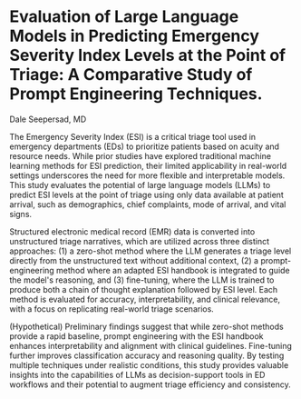 # Evaluation of Large Language Models in Predicting Emergency Severity Index Levels at the Point of Triage: A Comparative Study of Prompt Engineering Techniques.

Dale Seepersad, MD

The Emergency Severity Index (ESI) is a critical triage tool used in emergency departments (EDs) to prioritize patients based on acuity and resource needs. While prior studies have explored traditional machine learning methods for ESI prediction, their limited applicability in real-world settings underscores the need for more flexible and interpretable models. This study evaluates the potential of large language models (LLMs) to predict ESI levels at the point of triage using only data available at patient arrival, such as demographics, chief complaints, mode of arrival, and vital signs.

Structured electronic medical record (EMR) data is converted into unstructured triage narratives, which are utilized across three distinct approaches: (1) a zero-shot method where the LLM generates a triage level directly from the unstructured text without additional context, (2) a prompt-engineering method where an adapted ESI handbook is integrated to guide the model's reasoning, and (3) fine-tuning, where the LLM is trained to produce both a chain of thought explanation followed by ESI level. Each method is evaluated for accuracy, interpretability, and clinical relevance, with a focus on replicating real-world triage scenarios.

(Hypothetical) Preliminary findings suggest that while zero-shot methods provide a rapid baseline, prompt engineering with the ESI handbook enhances interpretability and alignment with clinical guidelines. Fine-tuning further improves classification accuracy and reasoning quality. By testing multiple techniques under realistic conditions, this study provides valuable insights into the capabilities of LLMs as decision-support tools in ED workflows and their potential to augment triage efficiency and consistency.
